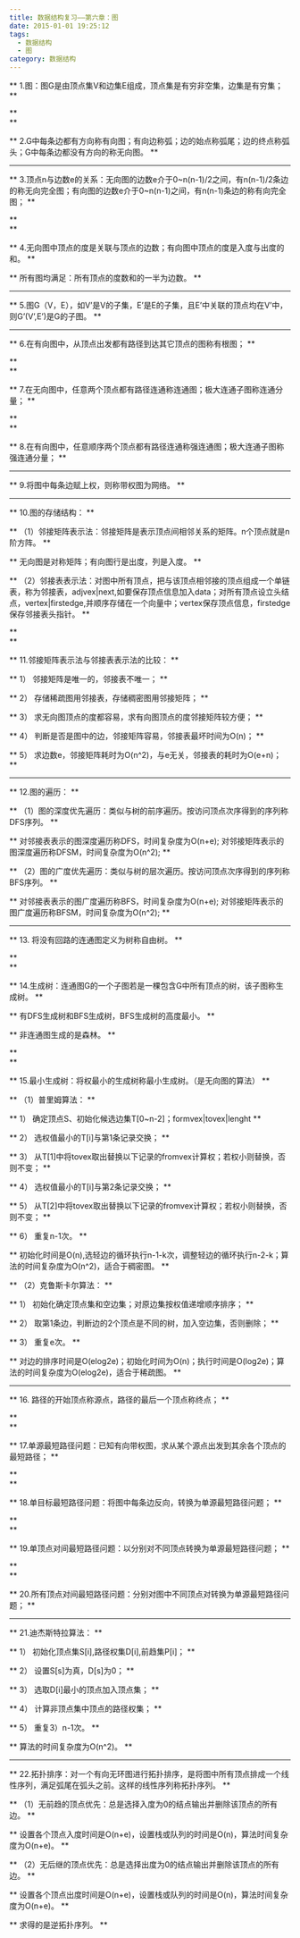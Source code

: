 ```yaml
---
title: 数据结构复习——第六章：图
date: 2015-01-01 19:25:12
tags: 
  - 数据结构
  - 图
category: 数据结构
---
```


** 1.图：图G是由顶点集V和边集E组成，顶点集是有穷非空集，边集是有穷集； **

**   
**

** 2.G中每条边都有方向称有向图；有向边称弧；边的始点称弧尾；边的终点称弧头；G中每条边都没有方向的称无向图。 **

** **

** 3.顶点n与边数e的关系：无向图的边数e介于0~n(n-1)/2之间，有n(n-1)/2条边的称无向完全图；有向图的边数e介于0~n(n-1)之间，有n(n-1)条边的称有向完全图； **

**   
**

** 4.无向图中顶点的度是关联与顶点的边数；有向图中顶点的度是入度与出度的和。 **

** 所有图均满足：所有顶点的度数和的一半为边数。 **
<!-- more -->
** **

** 5.图G（V，E），如V’是V的子集，E’是E的子集，且E’中关联的顶点均在V’中，则G’(V’,E’)是G的子图。 **

** **

** 6.在有向图中，从顶点出发都有路径到达其它顶点的图称有根图； **

**   
**

** 7.在无向图中，任意两个顶点都有路径连通称连通图；极大连通子图称连通分量； **

**   
**

** 8.在有向图中，任意顺序两个顶点都有路径连通称强连通图；极大连通子图称强连通分量； **

** **

** 9.将图中每条边赋上权，则称带权图为网络。 **

** **

** 10.图的存储结构： **

** （1）邻接矩阵表示法：邻接矩阵是表示顶点间相邻关系的矩阵。n个顶点就是n阶方阵。 **

** 无向图是对称矩阵；有向图行是出度，列是入度。 **

** （2）邻接表表示法：对图中所有顶点，把与该顶点相邻接的顶点组成一个单链表，称为邻接表，adjvex|next,如要保存顶点信息加入data；对所有顶点设立头结点，vertex|firstedge,并顺序存储在一个向量中；vertex保存顶点信息，firstedge保存邻接表头指针。 **

**   
**

** 11.邻接矩阵表示法与邻接表表示法的比较： **

** 1） 邻接矩阵是唯一的，邻接表不唯一； **

** 2） 存储稀疏图用邻接表，存储稠密图用邻接矩阵； **

** 3） 求无向图顶点的度都容易，求有向图顶点的度邻接矩阵较方便； **

** 4） 判断是否是图中的边，邻接矩阵容易，邻接表最坏时间为O(n)； **

** 5） 求边数e，邻接矩阵耗时为O(n^2)，与e无关，邻接表的耗时为O(e+n)； **

** **

** 12.图的遍历： **

** （1）图的深度优先遍历：类似与树的前序遍历。按访问顶点次序得到的序列称DFS序列。 **

** 对邻接表表示的图深度遍历称DFS，时间复杂度为O(n+e); 对邻接矩阵表示的图深度遍历称DFSM，时间复杂度为O(n^2); **

** （2）图的广度优先遍历：类似与树的层次遍历。按访问顶点次序得到的序列称BFS序列。 **

** 对邻接表表示的图广度遍历称BFS，时间复杂度为O(n+e); 对邻接矩阵表示的图广度遍历称BFSM，时间复杂度为O(n^2); **

** **

** 13\. 将没有回路的连通图定义为树称自由树。 **

**   
**

** 14.生成树：连通图G的一个子图若是一棵包含G中所有顶点的树，该子图称生成树。 **

** 有DFS生成树和BFS生成树，BFS生成树的高度最小。 **

** 非连通图生成的是森林。 **

**   
**

** 15.最小生成树：将权最小的生成树称最小生成树。（是无向图的算法） **

** （1）普里姆算法： **

** 1） 确定顶点S、初始化候选边集T[0~n-2]；formvex|tovex|lenght **

** 2） 选权值最小的T[i]与第1条记录交换； **

** 3） 从T[1]中将tovex取出替换以下记录的fromvex计算权；若权小则替换，否则不变； **

** 4） 选权值最小的T[i]与第2条记录交换； **

** 5） 从T[2]中将tovex取出替换以下记录的fromvex计算权；若权小则替换，否则不变； **

** 6） 重复n-1次。 **

** 初始化时间是O(n),选轻边的循环执行n-1-k次，调整轻边的循环执行n-2-k；算法的时间复杂度为O(n^2)，适合于稠密图。 **

** （2）克鲁斯卡尔算法： **

** 1） 初始化确定顶点集和空边集；对原边集按权值递增顺序排序； **

** 2） 取第1条边，判断边的2个顶点是不同的树，加入空边集，否则删除； **

** 3） 重复e次。 **

** 对边的排序时间是O(elog2e)；初始化时间为O(n)；执行时间是O(log2e)；算法的时间复杂度为O(elog2e)，适合于稀疏图。 **

** **

** 16\. 路径的开始顶点称源点，路径的最后一个顶点称终点； **

**   
**

** 17.单源最短路径问题：已知有向带权图，求从某个源点出发到其余各个顶点的最短路径； **

**   
**

** 18.单目标最短路径问题：将图中每条边反向，转换为单源最短路径问题； **

**   
**

** 19.单顶点对间最短路径问题：以分别对不同顶点转换为单源最短路径问题； **

**   
**

** 20.所有顶点对间最短路径问题：分别对图中不同顶点对转换为单源最短路径问题； **

** **

** 21.迪杰斯特拉算法： **

** 1） 初始化顶点集S[i],路径权集D[i],前趋集P[i]； **

** 2） 设置S[s]为真，D[s]为0； **

** 3） 选取D[i]最小的顶点加入顶点集； **

** 4） 计算非顶点集中顶点的路径权集； **

** 5） 重复3）n-1次。 **

** 算法的时间复杂度为O(n^2)。 **

** **

** 22.拓扑排序：对一个有向无环图进行拓扑排序，是将图中所有顶点排成一个线性序列，满足弧尾在弧头之前。这样的线性序列称拓扑序列。 **

** （1）无前趋的顶点优先：总是选择入度为0的结点输出并删除该顶点的所有边。 **

** 设置各个顶点入度时间是O(n+e)，设置栈或队列的时间是O(n)，算法时间复杂度为O(n+e)。 **

** （2）无后继的顶点优先：总是选择出度为0的结点输出并删除该顶点的所有边。 **

** 设置各个顶点出度时间是O(n+e)，设置栈或队列的时间是O(n)，算法时间复杂度为O(n+e)。 **

** 求得的是逆拓扑序列。 **


